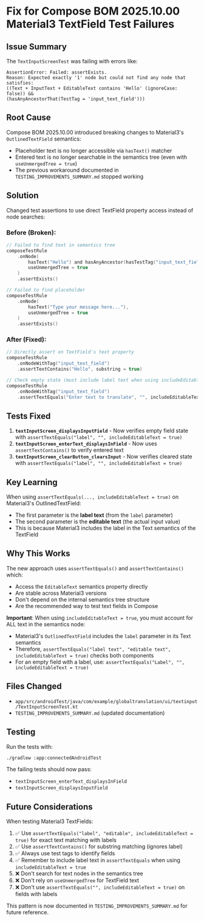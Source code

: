 # Fix for Compose BOM 2025.10.00 Material3 TextField Test Failures

## Issue Summary
The `TextInputScreenTest` was failing with errors like:
```
AssertionError: Failed: assertExists.
Reason: Expected exactly '1' node but could not find any node that satisfies: 
((Text + InputText + EditableText contains 'Hello' (ignoreCase: false)) && 
(hasAnyAncestorThat(TestTag = 'input_text_field')))
```

## Root Cause
Compose BOM 2025.10.00 introduced breaking changes to Material3's `OutlinedTextField` semantics:
- Placeholder text is no longer accessible via `hasText()` matcher
- Entered text is no longer searchable in the semantics tree (even with `useUnmergedTree = true`)
- The previous workaround documented in `TESTING_IMPROVEMENTS_SUMMARY.md` stopped working

## Solution
Changed test assertions to use direct TextField property access instead of node searches:

### Before (Broken):
```kotlin
// Failed to find text in semantics tree
composeTestRule
    .onNode(
        hasText("Hello") and hasAnyAncestor(hasTestTag("input_text_field")),
        useUnmergedTree = true
    )
    .assertExists()

// Failed to find placeholder
composeTestRule
    .onNode(
        hasText("Type your message here..."),
        useUnmergedTree = true
    )
    .assertExists()
```

### After (Fixed):
```kotlin
// Directly assert on TextField's text property
composeTestRule
    .onNodeWithTag("input_text_field")
    .assertTextContains("Hello", substring = true)

// Check empty state (must include label text when using includeEditableText=true)
composeTestRule
    .onNodeWithTag("input_text_field")
    .assertTextEquals("Enter text to translate", "", includeEditableText = true)
```

## Tests Fixed
1. **`textInputScreen_displaysInputField`** - Now verifies empty field state with `assertTextEquals("label", "", includeEditableText = true)`
2. **`textInputScreen_enterText_displaysInField`** - Now uses `assertTextContains()` to verify entered text
3. **`textInputScreen_clearButton_clearsInput`** - Now verifies cleared state with `assertTextEquals("label", "", includeEditableText = true)`

## Key Learning
When using `assertTextEquals(..., includeEditableText = true)` on Material3's OutlinedTextField:
- The first parameter is the **label text** (from the `label` parameter)
- The second parameter is the **editable text** (the actual input value)
- This is because Material3 includes the label in the Text semantics of the TextField

## Why This Works
The new approach uses `assertTextEquals()` and `assertTextContains()` which:
- Access the `EditableText` semantics property directly
- Are stable across Material3 versions
- Don't depend on the internal semantics tree structure
- Are the recommended way to test text fields in Compose

**Important**: When using `includeEditableText = true`, you must account for ALL text in the semantics node:
- Material3's `OutlinedTextField` includes the `label` parameter in its Text semantics
- Therefore, `assertTextEquals("label text", "editable text", includeEditableText = true)` checks both components
- For an empty field with a label, use: `assertTextEquals("Label", "", includeEditableText = true)`

## Files Changed
- `app/src/androidTest/java/com/example/globaltranslation/ui/textinput/TextInputScreenTest.kt`
- `TESTING_IMPROVEMENTS_SUMMARY.md` (updated documentation)

## Testing
Run the tests with:
```bash
./gradlew :app:connectedAndroidTest
```

The failing tests should now pass:
- `textInputScreen_enterText_displaysInField`
- `textInputScreen_displaysInputField`

## Future Considerations
When testing Material3 TextFields:
1. ✅ Use `assertTextEquals("label", "editable", includeEditableText = true)` for exact text matching with labels
2. ✅ Use `assertTextContains()` for substring matching (ignores label)
3. ✅ Always use test tags to identify fields
4. ✅ Remember to include label text in `assertTextEquals` when using `includeEditableText = true`
5. ❌ Don't search for text nodes in the semantics tree
6. ❌ Don't rely on `useUnmergedTree` for TextField text
7. ❌ Don't use `assertTextEquals("", includeEditableText = true)` on fields with labels

This pattern is now documented in `TESTING_IMPROVEMENTS_SUMMARY.md` for future reference.
